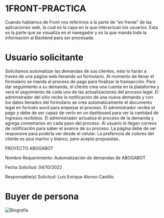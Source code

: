 # 1FRONT-PRACTICA
Cuando hablamos de Front nos referimos a la parte de "en frente" de las aplicaciones web, la cual es la capa en la que interactuan los usuarios.  Esta es la parte que se visualiza en el navegador y es la que manda toda la información al Backend para ser procesada.
 
 # Usuario solicitante
 Solicitamos automatizar las demandas de sus clientes, esto lo harán a traves de una página web llenando un formulario. Al momento de llenar el formulario se manda al proceso de pago para finalizar la transacción. Para dar seguimiento a su demanda, el cliente crea una cuenta en la plataforma y verá el seguimiento de cada una de las actualizaciones del proceso legal. El administrador del sitio recbe la notificación de una nueva demanda y con los datos llenados del formulario se crea automaticamente el documento legal en formato word para empezar el proceso. El administrador recibe el pago y debe de ser capaz de verlo en un dashboard para ver la cantidad de ingresos recibidos. El administrador actualiza el proceso de la demanda y agrega comentarios en cada paso del proceso. Al usuario le llegan correos de notificación para saber el avance de su proceso. La página debe de ser responsive para poderla ver desde el celular. La preferncia de colores del cliente es azul marino y blanco, pero acepta propuestas.

PROYECTO	ABOGABOT

Nombre Requerimiento:	Automatización de demandas de ABOGABOT

Fecha Solicitud:	04/10/2022

Responsable(s) Solicitud:	Luis Enrique Alonso Castillo

# Buyer de persona

![Biografía](https://user-images.githubusercontent.com/114460527/200966070-2ec4217f-f667-41e8-aa3e-56624dce2d20.png)
